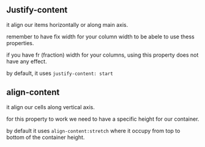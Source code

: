 ## Justify-content

it align our items horizontally or along main axis.

remember to have fix width for your column width to be abele to use thess properties.

if you have fr (fraction) width for your columns, using this property does not have any effect.

by default, it uses `justify-content: start`

## align-content

it align our cells along vertical axis.

for this property to work we need to have a specific height for our container.

by default it uses `align-content:stretch` where it occupy from top to bottom of the container height.
